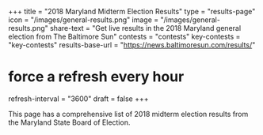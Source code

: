 +++
title = "2018 Maryland Midterm Election Results"
type = "results-page"
icon = "/images/general-results.png"
image = "/images/general-results.png"
share-text = "Get live results in the 2018 Maryland general election from The Baltimore Sun"
contests = "contests"
key-contests = "key-contests"
results-base-url = "https://news.baltimoresun.com/results/"
# force a refresh every hour
refresh-interval = "3600"
draft = false
+++

This page has a comprehensive list of 2018 midterm election results from the Maryland State Board of Election.
